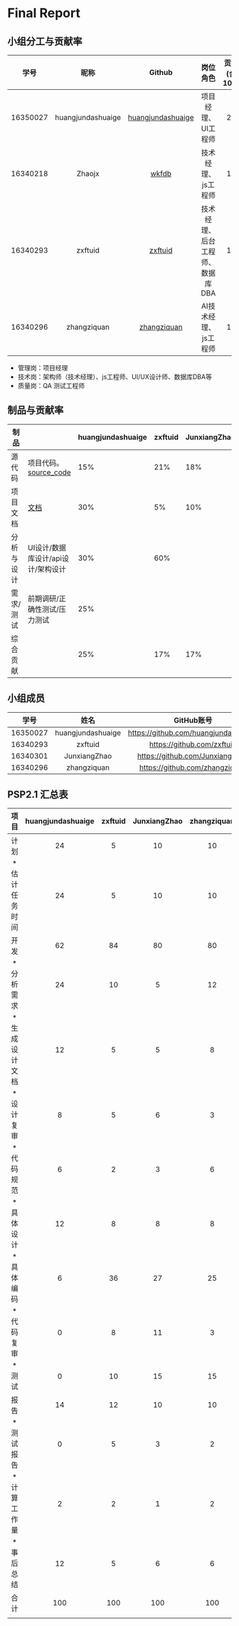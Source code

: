 # Final Report



## 小组分工与贡献率

|学号|昵称|Github|岗位角色|贡献率(合计100%)|
|:--:|:--:|:--:|:--:|:--:|
|16350027|huangjundashuaige|[huangjundashuaige](https://github.com/orgs/whatsup-sysu/people/huangjundashuaige)|项目经理、UI工程师|25%|
|16340218|Zhaojx|[wkfdb](https://github.com/orgs/whatsup-sysu/people/wkfdb)|技术经理、js工程师|17%|
|16340293|zxftuid|[zxftuid](https://github.com/orgs/TeamWeGo/people/Tuid)|技术经理、后台工程师、数据库DBA|17%|
|16340296|zhangziquan|[zhangziquan](https://github.com/orgs/TeamWeGo/people/zhangziquan)|AI技术经理、js工程师|17%|


* 管理岗：项目经理
* 技术岗：架构师（技术经理）、js工程师、UI/UX设计师、数据库DBA等
* 质量岗：QA 测试工程师

## 制品与贡献率

| 制品       |                                                              | huangjundashuaige | zxftuid | JunxiangZhao | zhangziquan | 
| ---------- | ------------------------------------------------------------ | ---- | ------ | ------ | ------ | 
| 源代码     | 项目代码。<br />[source_code](https://github.com/whatsup-sysu) | 15%  | 21%    | 18%    | 20%    | 
| 项目文档   | [文档](https://github.com/whatsup-sysu/documents)                | 30%  | 5%     | 10%    | 5%     | 
| 分析与设计 | UI设计/数据库设计/api设计/架构设计                                                       | 30%  | 60%    |        | 20%    |
| 需求/测试| 前期调研/正确性测试/压力测试|25% |        |           |          |        
| 综合贡献   |                                                              | 25%  | 17%    | 17%    | 17%    | 


## 小组成员

|   学号   |  姓名  |           GitHub账号            |
| :------: | :----: | :-----------------------------: |
| 16350027 |  huangjundashuaige  |  https://github.com/huangjundashuaige  |
| 16340293 | zxftuid |   https://github.com/zxftuid    |
| 16340301 | JunxiangZhao | https://github.com/JunxiangZhao |
| 16340296 | zhangziquan | https://github.com/zhangziquan  |

## PSP2.1 汇总表

|      项目      | huangjundashuaige | zxftuid | JunxiangZhao | zhangziquan | 
| :------------: | :--: | :----: | :----: | :----: | 
|      计划      |   24   |   5    |    10    |   10     |   
| * 估计任务时间 |   24  |   5   |    10    |    10    |    
|      开发      |   62   |   84   |    80    |   80     |   
|   * 分析需求   |   24   |   10   |    5    |   12     |   
| * 生成设计文档 |   12   |   5    |    5    |    8    |   
|   * 设计复审   |   8   |   5    |    6    |    3    |    
|   * 代码规范   |   6   |   2    |     3   |    6    |   
|   * 具体设计   |    12  |   8   |    8    |    8    |    
|    * 具体编码     |   6   | 36 |    27   |     25      |  
|   * 代码复审   |   0   |   8   |    11    |    3    |   
|    * 测试      |   0   |   10   |    15    |   15     |  
|    报告        |  14   | 12 |  10    |   10    |    
|   * 测试报告   |   0   | 5 |    3    |   2     |    
|  * 计算工作量  |   2   | 2 |    1    |    2    |    
|  * 事后总结    |   12   | 5 |     6   |     6   |   
|      合计      |   100   | 100 |    100    |   100    
|                |      |        |        |        |       

